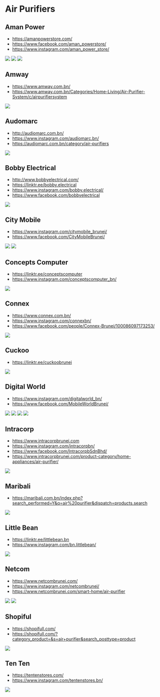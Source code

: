 # Air Purifiers

## Aman Power
- https://amanpowerstore.com/
- https://www.facebook.com/aman_powerstore/
- https://www.instagram.com/aman_power_store/

![](air-purifiers/aman-power-1.jpg)
![](air-purifiers/aman-power-2.jpg)
![](air-purifiers/aman-power-3.jpg)

## Amway
- https://www.amway.com.bn/
- https://www.amway.com.bn/Categories/Home-Living/Air-Purifier-System/c/airpurifiersystem

![](air-purifiers/amway-1.jpg)

## Audomarc
- http://audiomarc.com.bn/
- https://www.instagram.com/audiomarc.bn/
- https://audiomarc.com.bn/category/air-purifiers

![](air-purifiers/audiomarc-1.jpg)

## Bobby Electrical
- http://www.bobbyelectrical.com/
- https://linktr.ee/bobby.electrical
- https://www.instagram.com/bobby.electrical/
- https://www.facebook.com/bobbyelectrical

![](air-purifiers/bobby-electrical-1.jpg)

## City Mobile
- https://www.instagram.com/citymobile_brunei/
- https://www.facebook.com/CityMobileBrunei/

![](air-purifiers/citymobile-1.jpg)
![](air-purifiers/citymobile-2.jpg)

## Concepts Computer
- https://linktr.ee/conceptscomputer
- https://www.instagram.com/conceptscomputer_bn/

![](air-purifiers/concepts-1.jpg)

## Connex
- https://www.connex.com.bn/
- https://www.instagram.com/connexbn/
- https://www.facebook.com/people/Connex-Brunei/100086097173253/

![](air-purifiers/connex-1.jpg)

## Cuckoo
- https://linktr.ee/cuckoobrunei

![](air-purifiers/cuckoo-1.jpg)

## Digital World
- https://www.instagram.com/digitalworld_bn/
- https://www.facebook.com/MobileWorldBrunei/

![](air-purifiers/digitalworld-1.jpg)
![](air-purifiers/digitalworld-2.jpg)
![](air-purifiers/digitalworld-3.jpg)
![](air-purifiers/digitalworld-4.jpg)

## Intracorp
- https://www.intracorpbrunei.com
- https://www.instagram.com/intracorpbn/
- https://www.facebook.com/IntracorpbSdnBhd/
- https://www.intracorpbrunei.com/product-category/home-appliances/air-purifier/

![](air-purifiers/intracorp-1.jpg)

## Maribali
- https://maribali.com.bn/index.php?search_performed=Y&q=air%20purifier&dispatch=products.search

![](air-purifiers/maribali-1.jpg)

## Little Bean
- https://linktr.ee/littlebean.bn
- https://www.instagram.com/bn.littlebean/

![](air-purifiers/littlebean-1.jpg)

## Netcom
- https://www.netcombrunei.com/
- https://www.instagram.com/netcombrunei/
- https://www.netcombrunei.com/smart-home/air-purifier

![](air-purifiers/netcom-1.jpg)
![](air-purifiers/netcom-2.jpg)

## Shopiful
- https://shopifull.com/
- https://shopifull.com/?category_product=&s=air+purifier&search_posttype=product

![](air-purifiers/shopifull-1.jpg)

## Ten Ten
- https://tentenstores.com/
- https://www.instagram.com/tentenstores.bn/

![](air-purifiers/tenten-1.jpg)
